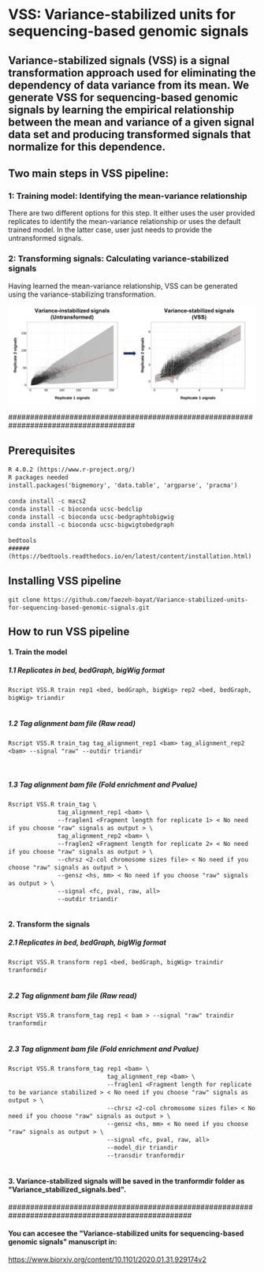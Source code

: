 # VSS: Variance-stabilized units for sequencing-based genomic signals

## Variance-stabilized signals (VSS) is a signal transformation approach used for eliminating the dependency of data variance from its mean. We generate VSS for sequencing-based genomic signals by learning the empirical relationship between the mean and variance of a given signal data set and producing transformed signals that normalize for this dependence.
## Two main steps in VSS pipeline:
### 1: Training model: Identifying the mean-variance relationship
There are two different options for this step. It either uses the user provided replicates to identify the mean-variance relationship or uses the default trained model. In the latter case, user just needs to provide the untransformed signals.
### 2: Transforming signals: Calculating variance-stabilized signals
Having learned the mean-variance relationship, VSS can be generated using the variance-stabilizing transformation. 



<img src="https://github.com/faezeh-bayat/Variance-stabilized-units-for-sequencing-based-genomic-signals/blob/master/bin/VSS_general_schematic/VSS_schematic.png" width="800"/>

#####################################################################################

## Prerequisites
```
R 4.0.2 (https://www.r-project.org/)
R packages needed
install.packages('bigmemory', 'data.table', 'argparse', 'pracma')

conda install -c macs2
conda install -c bioconda ucsc-bedclip
conda install -c bioconda ucsc-bedgraphtobigwig
conda install -c bioconda ucsc-bigwigtobedgraph

bedtools
######(https://bedtools.readthedocs.io/en/latest/content/installation.html)
```

## Installing VSS pipeline
```
git clone https://github.com/faezeh-bayat/Variance-stabilized-units-for-sequencing-based-genomic-signals.git
```

## How to run VSS pipeline
#### 1. Train the model
##### 1.1 Replicates in bed, bedGraph, bigWig format
```
Rscript VSS.R train rep1 <bed, bedGraph, bigWig> rep2 <bed, bedGraph, bigWig> triandir
               
```

##### 1.2 Tag alignment bam file (Raw read)
```
Rscript VSS.R train_tag tag_alignment_rep1 <bam> tag_alignment_rep2 <bam> --signal "raw" --outdir triandir
              
         
```
##### 1.3 Tag alignment bam file (Fold enrichment and Pvalue)
```
Rscript VSS.R train_tag \
              tag_alignment_rep1 <bam> \
              --fraglen1 <Fragment length for replicate 1> < No need if you choose "raw" signals as output > \
              tag_alignment_rep2 <bam> \
              --fraglen2 <Fragment length for replicate 2> < No need if you choose "raw" signals as output > \
              --chrsz <2-col chromosome sizes file> < No need if you choose "raw" signals as output > \
              --gensz <hs, mm> < No need if you choose "raw" signals as output > \
              --signal <fc, pval, raw, all> 
              --outdir triandir
         
```
#### 2. Transform the signals
##### 2.1 Replicates in bed, bedGraph, bigWig format
```
Rscript VSS.R transform rep1 <bed, bedGraph, bigWig> traindir tranformdir
               
```
##### 2.2 Tag alignment bam file (Raw read)
```
Rscript VSS.R transform_tag rep1 < bam > --signal "raw" traindir tranformdir
               
```
##### 2.3 Tag alignment bam file (Fold enrichment and Pvalue)
```
Rscript VSS.R transform_tag rep1 <bam> \
                            tag_alignment_rep <bam> \
                            --fraglen1 <Fragment length for replicate to be variance stabilized > < No need if you choose "raw" signals as output > \
                            --chrsz <2-col chromosome sizes file> < No need if you choose "raw" signals as output > \
                            --gensz <hs, mm> < No need if you choose "raw" signals as output > \
                            --signal <fc, pval, raw, all> 
                            --model_dir triandir
                            --transdir tranformdir
               
```



#### 3. Variance-stabilized signals will be saved in the tranformdir folder as "Variance_stabilized_signals.bed".


##################################################################################################

#### You can accesee the "Variance-stabilized units for sequencing-based genomic signals" manuscript in:
https://www.biorxiv.org/content/10.1101/2020.01.31.929174v2

